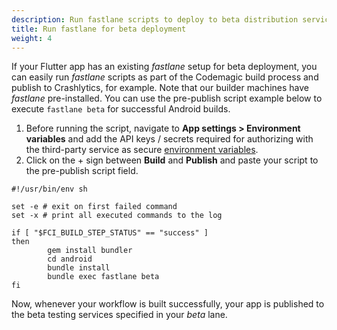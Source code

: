 ```yaml
---
description: Run fastlane scripts to deploy to beta distribution services 
title: Run fastlane for beta deployment
weight: 4
---
```


If your Flutter app has an existing *fastlane* setup for beta deployment, you can easily run *fastlane* scripts as part of the Codemagic build process and publish to Crashlytics, for example. Note that our builder machines have *fastlane* pre-installed. You can use the pre-publish script example below to execute `fastlane beta` for successful Android builds.

1. Before running the script, navigate to **App settings > Environment variables** and add the API keys / secrets required for authorizing with the third-party service as secure [environment variables](../building/environment-variables). 
2. Click on the + sign between **Build** and **Publish** and paste your script to the pre-publish script field.

```
#!/usr/bin/env sh

set -e # exit on first failed command
set -x # print all executed commands to the log

if [ "$FCI_BUILD_STEP_STATUS" == "success" ]
then
        gem install bundler
        cd android
        bundle install
        bundle exec fastlane beta
fi
```
Now, whenever your workflow is built successfully, your app is published to the beta testing services specified in your *beta* lane.